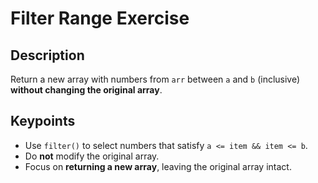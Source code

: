 # Filter Range Exercise

## Description

Return a new array with numbers from `arr` between `a` and `b` (inclusive) **without changing the original array**.

## Keypoints

- Use `filter()` to select numbers that satisfy `a <= item && item <= b`.
- Do **not** modify the original array.
- Focus on **returning a new array**, leaving the original array intact.
